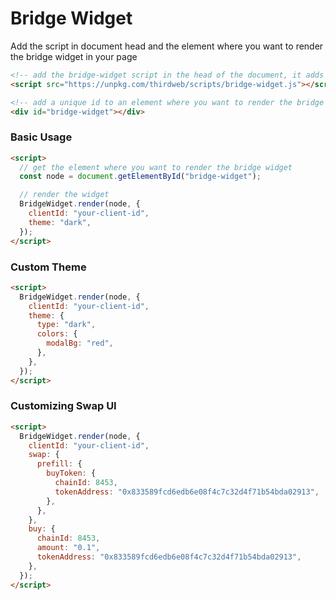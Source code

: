 # Bridge Widget

Add the script in document head and the element where you want to render the bridge widget in your page

```html
<!-- add the bridge-widget script in the head of the document, it adds the `BridgeWidget` global variable to the window object -->
<script src="https://unpkg.com/thirdweb/scripts/bridge-widget.js"></script>

<!-- add a unique id to an element where you want to render the bridge widget -->
<div id="bridge-widget"></div>
```

### Basic Usage

```html
<script>
  // get the element where you want to render the bridge widget
  const node = document.getElementById("bridge-widget");

  // render the widget
  BridgeWidget.render(node, {
    clientId: "your-client-id",
    theme: "dark",
  });
</script>
```

### Custom Theme

```html
<script>
  BridgeWidget.render(node, {
    clientId: "your-client-id",
    theme: {
      type: "dark",
      colors: {
        modalBg: "red",
      },
    },
  });
</script>
```

### Customizing Swap UI

```html
<script>
  BridgeWidget.render(node, {
    clientId: "your-client-id",
    swap: {
      prefill: {
        buyToken: {
          chainId: 8453,
          tokenAddress: "0x833589fcd6edb6e08f4c7c32d4f71b54bda02913",
        },
      },
    },
    buy: {
      chainId: 8453,
      amount: "0.1",
      tokenAddress: "0x833589fcd6edb6e08f4c7c32d4f71b54bda02913",
    },
  });
</script>
```
